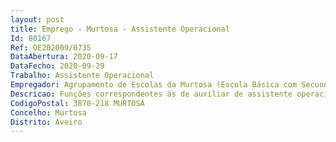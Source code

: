 ```yaml
--- 
layout: post
title: Emprego - Murtosa - Assistente Operacional
Id: 80167
Ref: OE202009/0735
DataAbertura: 2020-09-17
DataFecho: 2020-09-29
Trabalho: Assistente Operacional
Empregador: Agrupamento de Escolas da Murtosa (Escola Básica com Secundário Padre António Morais da Fonseca - Sede)
Descricao: Funções correspondentes às de auxiliar de assistente operacional
CodigoPostal: 3870-218 MURTOSA
Concelho: Murtosa
Distrito: Aveiro
--- 
```

